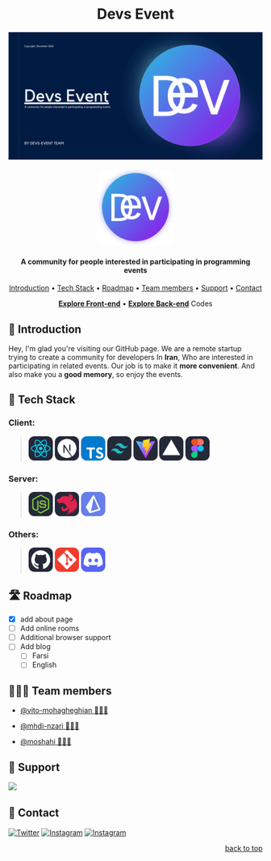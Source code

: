 <h1 align="center" id="devs-event">
  Devs Event
</h1>

<img src="1.png" alt="A community for people interested in participating in programming events">

<div align="center">
<br/>
<a href="https://github.com/othneildrew/Best-README-Template">
<img src="logo.svg" alt="Logo" width="150" height="150">
</a>
<h4 align="center"><strong>A community for people interested in participating in programming events</strong></h4>
<p align="center">
  <a href="#introduction">Introduction</a> •
  <a href="#tech-stack">Tech Stack</a> •
  <a href="#roadmap">Roadmap</a> •
  <a href="#team-members">Team members</a> •
  <a href="#support">Support</a> •
  <a href="#contact">Contact</a>
</p>
<a href="https://github.com/othneildrew/Best-README-Template"><strong>Explore Front-end</strong></a> •
<a href="https://github.com/othneildrew/Best-README-Template"><strong>Explore Back-end</strong></a> Codes
</div>

<h2 id="introduction">
👋 Introduction
</h2>

<p>
Hey, I'm glad you're visiting our GitHub page. We are a remote startup trying to create a community for developers In <b>Iran</b>, Who are interested in participating in related events. Our job is to make it <b>more convenient</b>. And also make you a <b>good memory</b>, so enjoy the events.
</p>

<h2 id="tech-stack">
🤖 Tech Stack
</h2>

### Client:

> <img src="https://github.com/tandpfun/skill-icons/blob/main/icons/React-Dark.svg" width="48" title="React.Js">  <img src="https://github.com/tandpfun/skill-icons/blob/main/icons/NextJS-Dark.svg" width="48" title="Next.Js">   <img src="https://github.com/tandpfun/skill-icons/blob/main/icons/TypeScript.svg" width="48" title="TypeScript">   <img src="https://github.com/tandpfun/skill-icons/blob/main/icons/TailwindCSS-Dark.svg" width="48" title="TailWindCss">   <img src="https://github.com/tandpfun/skill-icons/blob/main/icons/Vite-Dark.svg" width="48"  title="Vite">  <img src="https://github.com/tandpfun/skill-icons/blob/main/icons/Vercel-Dark.svg" width="48"  title="Vercel">  <img src="https://github.com/tandpfun/skill-icons/blob/main/icons/Figma-Dark.svg" width="48"  title="Figma">

### Server: 

> <img src="https://github.com/tandpfun/skill-icons/blob/main/icons/NodeJS-Dark.svg" width="48" title="NodeJS">  <img src="https://github.com/tandpfun/skill-icons/blob/main/icons/NestJS-Dark.svg" width="48" title="NestJS">   <img src="https://github.com/tandpfun/skill-icons/blob/main/icons/Prisma.svg" width="48" title="Prisma">

### Others:

> <img src="https://github.com/tandpfun/skill-icons/blob/main/icons/Github-Dark.svg" width="48" title="Github">  <img src="https://github.com/tandpfun/skill-icons/blob/main/icons/Git.svg" width="48" title="Git">   <img src="https://github.com/tandpfun/skill-icons/blob/main/icons/Discord.svg" width="48" title="Discord">

<h2 id="roadmap">
🛣️ Roadmap
</h2>

- [x] add about page
- [ ] Add online rooms
- [ ] Additional browser support
- [ ] Add blog
    - [ ] Farsi
    - [ ] English

<h2 id="team-members">
👨🏻‍💻 Team members
</h2>

- [@vito-mohagheghian 👨🏻‍💻](https://www.github.com/vito-mohagheghian)

- [@mhdi-nzari 👨🏻‍💻](https://www.github.com/mhdi-nzari)

- [@moshahi 👨🏻‍💻](https://www.github.com/moshahi)


<h2 id="support">
💸 Support
</h2>

<a href="https://coffeebede.ir/buycoffee/vitovito">
<img src="https://img.shields.io/badge/buy_us_a_coffee-5D67E6?&style=for-the-badge&logo=buy-me-a-coffee&logoColor=white" />
</a>

<h2 id="contact">
🦜 Contact
</h2>

<a href="https://twitter.com/hereisvito" target="_blank"><img alt="Twitter" src="https://img.shields.io/badge/twitter-39A0E3.svg?&style=for-the-badge&logo=twitter&logoColor=white" /></a>   <a href="https://www.instagram.com/vito.mohagheghian/" target="_blank"><img alt="Instagram" src="https://img.shields.io/badge/Instargam-5D67E6?&style=for-the-badge&logo=instagram&logoColor=white" /></a> <a href="https://www.instagram.com/vito.mohagheghian/" target="_blank"><img alt="Instagram" src="https://img.shields.io/badge/Email-802FE9?&style=for-the-badge&logo=gmail&logoColor=white" /></a>

<p align="right"><a href="#devs-event">back to top</a></p>

